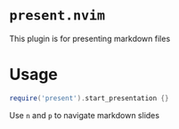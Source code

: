# `present.nvim`

This plugin is for presenting markdown files

# Usage

```lua
require('present').start_presentation {}
```

Use `n` and `p` to navigate markdown slides 
